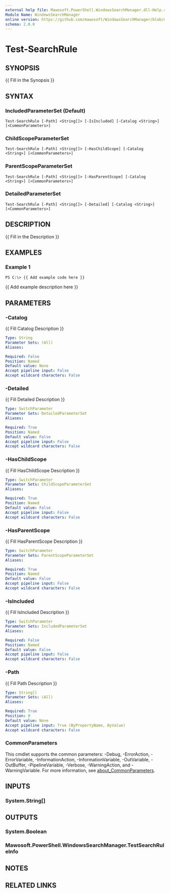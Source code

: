 ```yaml
---
external help file: Mawosoft.PowerShell.WindowsSearchManager.dll-Help.xml
Module Name: WindowsSearchManager
online version: https://github.com/mawosoft/WindowsSearchManager/blob/master/docs/help/Test-SearchRule.md
schema: 2.0.0
---
```


# Test-SearchRule

## SYNOPSIS
{{ Fill in the Synopsis }}

## SYNTAX

### IncludedParameterSet (Default)
```
Test-SearchRule [-Path] <String[]> [-IsIncluded] [-Catalog <String>] [<CommonParameters>]
```

### ChildScopeParameterSet
```
Test-SearchRule [-Path] <String[]> [-HasChildScope] [-Catalog <String>] [<CommonParameters>]
```

### ParentScopeParameterSet
```
Test-SearchRule [-Path] <String[]> [-HasParentScope] [-Catalog <String>] [<CommonParameters>]
```

### DetailedParameterSet
```
Test-SearchRule [-Path] <String[]> [-Detailed] [-Catalog <String>] [<CommonParameters>]
```

## DESCRIPTION
{{ Fill in the Description }}

## EXAMPLES

### Example 1
```
PS C:\> {{ Add example code here }}
```

{{ Add example description here }}

## PARAMETERS

### -Catalog
{{ Fill Catalog Description }}

```yaml
Type: String
Parameter Sets: (All)
Aliases:

Required: False
Position: Named
Default value: None
Accept pipeline input: False
Accept wildcard characters: False
```

### -Detailed
{{ Fill Detailed Description }}

```yaml
Type: SwitchParameter
Parameter Sets: DetailedParameterSet
Aliases:

Required: True
Position: Named
Default value: False
Accept pipeline input: False
Accept wildcard characters: False
```

### -HasChildScope
{{ Fill HasChildScope Description }}

```yaml
Type: SwitchParameter
Parameter Sets: ChildScopeParameterSet
Aliases:

Required: True
Position: Named
Default value: False
Accept pipeline input: False
Accept wildcard characters: False
```

### -HasParentScope
{{ Fill HasParentScope Description }}

```yaml
Type: SwitchParameter
Parameter Sets: ParentScopeParameterSet
Aliases:

Required: True
Position: Named
Default value: False
Accept pipeline input: False
Accept wildcard characters: False
```

### -IsIncluded
{{ Fill IsIncluded Description }}

```yaml
Type: SwitchParameter
Parameter Sets: IncludedParameterSet
Aliases:

Required: False
Position: Named
Default value: False
Accept pipeline input: False
Accept wildcard characters: False
```

### -Path
{{ Fill Path Description }}

```yaml
Type: String[]
Parameter Sets: (All)
Aliases:

Required: True
Position: 0
Default value: None
Accept pipeline input: True (ByPropertyName, ByValue)
Accept wildcard characters: False
```

### CommonParameters
This cmdlet supports the common parameters: -Debug, -ErrorAction, -ErrorVariable, -InformationAction, -InformationVariable, -OutVariable, -OutBuffer, -PipelineVariable, -Verbose, -WarningAction, and -WarningVariable. For more information, see [about_CommonParameters](http://go.microsoft.com/fwlink/?LinkID=113216).

## INPUTS

### System.String[]
## OUTPUTS

### System.Boolean
### Mawosoft.PowerShell.WindowsSearchManager.TestSearchRuleInfo
## NOTES

## RELATED LINKS
